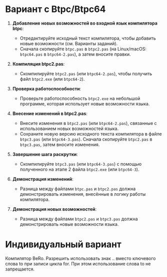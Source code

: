 # Вариант с Btpc/Btpc64

1. **Добавление новых возможностей во входной язык компилятора btpc**:
   - Отредактируйте исходный текст компилятора, чтобы добавить новые возможности (см. Варианты заданий).
   - Сначала скопируйте `btpc.pas` в `btpc2.pas` (на Linux/macOS: `btpc64.pas` в `btpc64-2.pas`), а затем вносите правки.

2. **Компиляция btpc2.pas**:
   - Скомпилируйте `btpc2.pas` (или `btpc64-2.pas`), чтобы получить файл `btpc2.exe` (или `btpc64-2`).

3. **Проверка работоспособности**:
   - Проверьте работоспособность `btpc2.exe` на небольшой программе, которая использует новые возможности языка.

4. **Внесение изменений в btpc2.pas**:
   - Внесите изменения в `btpc2.pas` (или `btpc64-2.pas`), связанные с использованием новых возможностей языка.
   - Сохраните новую версию исходного текста компилятора в файле `btpc3.pas` (или `btpc64-3.pas`). Сначала скопируйте `btpc2.pas` в `btpc3.pas`, затем вносите изменения.

5. **Завершение шага раскрутки**:
   - Скомпилируйте `btpc3.pas` (или `btpc64-3.pas`) с помощью полученного на этапе 2 файла `btpc2.exe` (или `btpc64-3`).

6. **Демонстрация изменений**:
   - Разница между файлами `btpc.pas` и `btpc2.pas` должна демонстрировать изменения, внесённые в логику работы компилятора.

7. **Демонстрация новых возможностей**:
   - Разница между файлами `btpc2.pas` и `btpc3.pas` должна демонстрировать новые возможности языка.
 # Индивидуальный вариант
   Компилятор BeRo. Разрешить использовать знак .. вместо ключевого слова to при записи цикла for. При этом использование слова to не запрещается.
